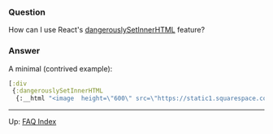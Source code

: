### Question

How can I use React's [dangerouslySetInnerHTML](https://reactjs.org/docs/dom-elements.html#dangerouslysetinnerhtml) feature?

### Answer

A minimal (contrived example):

```clj
[:div
 {:dangerouslySetInnerHTML
  {:__html "<image  height=\"600\" src=\"https://static1.squarespace.com/static/58f9c2fbd2b85759c7e4ec2f/5923cbe4be6594d8a0b033a9/5a0154a6ec212d85ddf7941f/1511246183022/mfsprout_20160406_1234-Print.jpg?format=1500w\"/>"}}]
```

***

Up:  [FAQ Index](README.md)&nbsp;&nbsp;&nbsp;&nbsp;&nbsp;&nbsp;
